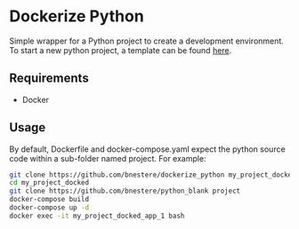# Dockerize Python

Simple wrapper for a Python project to create a development environment. To start a new python project, a template can be found [here](https://github.com/bnestere/python_blank).

## Requirements

* Docker

## Usage

By default, Dockerfile and docker-compose.yaml expect the python source code within a sub-folder named project. For example:

```bash
git clone https://github.com/bnestere/dockerize_python my_project_docked
cd my_project_docked
git clone https://github.com/bnestere/python_blank project
docker-compose build
docker-compose up -d
docker exec -it my_project_docked_app_1 bash
```
